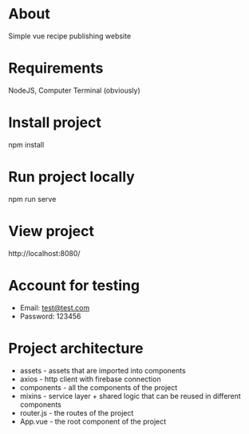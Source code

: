 # About
Simple vue recipe publishing website
# Requirements
NodeJS, Computer Terminal (obviously)
# Install project
npm install
# Run project locally
npm run serve
# View project
http://localhost:8080/
# Account for testing
  * Email: test@test.com
  * Password: 123456
# Project architecture
  * assets - assets that are imported into components
  * axios - http client with firebase connection
  * components - all the components of the project
  * mixins - service layer + shared logic that can be reused in different components
  * router.js - the routes of the project
  * App.vue - the root component of the project
